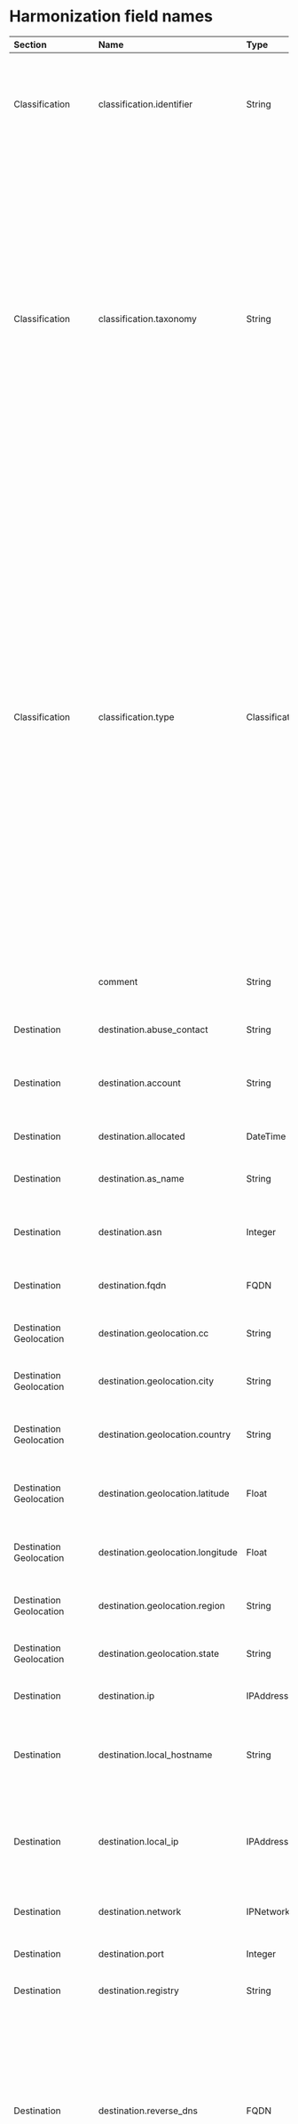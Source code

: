 Harmonization field names
=========================

|Section|Name|Type|Description|
|:------|:---|:---|:----------|
|Classification|classification.identifier|String|The lowercase identifier defines the actual software or service (e.g. 'heartbleed' or 'ntp_version') or standardized malware name (e.g. 'zeus').|
|Classification|classification.taxonomy|String|We recognize the need for the CSIRT teams to apply a static (incident) taxonomy to abuse data. With this goal in mind the type IOC will serve as a basis for this activity. Each value of the dynamic type mapping translates to a an element in the static taxonomy. The European CSIRT teams for example have decided to apply the eCSIRT.net incident classification. The value of the taxonomy key is thus a derivative of the dynamic type above. For more information about check [ENISA taxonomies](http://www.enisa.europa.eu/activities/cert/support/incident-management/browsable/incident-handling-process/incident-taxonomy/existing-taxonomies).|
|Classification|classification.type|ClassificationType|The abuse type IOC is one of the most crucial pieces of information for any given abuse event. The main idea of dynamic typing is to keep our ontology flexible, since we need to evolve with the evolving threatscape of abuse data. In contrast with the static taxonomy below, the dynamic typing is used to perform business decisions in the abuse handling pipeline. Furthermore, the value data set should be kept as minimal as possible to avoid “type explosion”, which in turn dilutes the business value of the dynamic typing. In general, we normally have two types of abuse type IOC: ones referring to a compromized resource or ones referring to pieces of the criminal infrastructure, such as a command and control servers for example.|
||comment|String|Free text commentary about the abuse event inserted by an analyst.|
|Destination|destination.abuse_contact|String|Abuse contact for destination address. TODO: list|
|Destination|destination.account|String|An account name or email address, which has been identified to relate to the destination of an abuse event.|
|Destination|destination.allocated|DateTime|Allocation date corresponding to bgp prefix.|
|Destination|destination.as_name|String|The autonomous system name to which the connection headed.|
|Destination|destination.asn|Integer|The autonomous system number from which originated the connection.|
|Destination|destination.fqdn|FQDN|A DNS name related to the host to which the connection headed.|
|Destination Geolocation|destination.geolocation.cc|String|Country-Code accoriding to ISO3166 for the destination IP.|
|Destination Geolocation|destination.geolocation.city|String|Some geolocation services refer to city-level geolocation.|
|Destination Geolocation|destination.geolocation.country|String|The country name derived from the ISO3166 country code (assigned to cc field).|
|Destination Geolocation|destination.geolocation.latitude|Float|Latitude coordinates derived from a geolocation service, such as MaxMind geoip db.|
|Destination Geolocation|destination.geolocation.longitude|Float|Longitude coordinates derived from a geolocation service, such as MaxMind geoip db.|
|Destination Geolocation|destination.geolocation.region|String|Some geolocation services refer to region-level geolocation.|
|Destination Geolocation|destination.geolocation.state|String|Some geolocation services refer to state-level geolocation.|
|Destination|destination.ip|IPAddress|The ip observed to initiate the connection.|
|Destination|destination.local_hostname|String|Some sources report a internal hostname within a NAT related to the name configured for a compromized system|
|Destination|destination.local_ip|IPAddress|Some sources report a internal (NATed) IP address related a compromized system. N.B. RFC1918 IPs are OK here.|
|Destination|destination.network|IPNetwork|CIDR for an autonomous system. Also known as BGP prefix.|
|Destination|destination.port|Integer|The port to which the connection headed.|
|Destination|destination.registry|String|The IP registry a given ip address is allocated by.|
|Destination|destination.reverse_dns|FQDN|Reverse DNS name acquired through a reverse DNS query on an IP address. N.B. Record types other than PTR records may also appear in the reverse DNS tree. Furthermore, unfortunately, there is no rule prohibiting people from writing anything in a PTR record. Even Javascript will work.|
|Destination|destination.tor_node|Boolean|If the destination IP was a known tor node.|
|Destination|destination.url|URL|A URL denotes on IOC, which refers to a malicious resource, whose interpretation is defined by the abuse type. A URL with the abuse type phishing refers to a phishing resource.|
|Event_Description|event_description.target|String|Some sources denominate the target (organization) of a an attack.|
|Event_Description|event_description.text|String|A free-form textual description of an abuse event.|
|Event_Description|event_description.url|URL|A description URL is a link to a further description of the the abuse event in question.|
||event_hash|String|Computed event hash with specific keys and values that identify a unique event. At present, the hash should default to using the SHA1 function. Please note that for an event hash to be able to match more than one event (deduplication) the receiver of an event should calculate it based on a minimal set of keys and values present in the event. Using for example the observation time in the calculation will most likely render the checksum useless for deduplication purposes.|
||extra|String|All anecdotal information, which cannot be parsed into the data harmonization elements. E.g. os.name, os.version, user_agent. TODOs: Must be JSON encoded for machine readability.|
|Feed|feed.code|String|Code name for the feed, e.g.  DFGS, HSDAG etc.|
|Feed|feed.name|String|Name for the feed, usually found in collector bot configuration.|
|Feed|feed.url|URL|The URL of a given abuse feed, where applicable|
|Malware|malware.hash|String|A string depicting a checksum for a file, be it a malware sample for example.|
|Malware|malware.name|MalwareName|A malware family name in lower case.|
|Malware|malware.version|String|A version string for an identified artifact generation, e.g. a crime-ware kit.|
||misp_uuid|Integer|MISP - Malware Information Sharing Platform & Threat Sharing UUID.|
|Protocol|protocol.application|String|e.g. vnc, ssh, sip, irc, http or p2p.|
|Protocol|protocol.transport|String|e.g. tcp, udp, icmp.|
||raw|Base64|The original line of the event from encoded in base64.|
||rtir_id|Integer|Request Tracker Incident Response incident id.|
||screenshot_url|URL|Some source may report URLs related to a an image generated of a resource without any metadata. Or an URL pointing to resource, which has been rendered into a webshot, e.g. a PNG image and the relevant metadata related to its retrieval/generation.|
|Source|source.abuse_contact|String|Abuse contact for source address. TODO: list?|
|Source|source.account|String|An account name or email address, which has been identified to relate to the source of an abuse event.|
|Source|source.allocated|DateTime|Allocation date corresponding to bgp prefix.|
|Source|source.as_name|String|The autonomous system name from which the connection originated.|
|Source|source.asn|Integer|The autonomous system number from which originated the connection.|
|Source|source.fqdn|FQDN|A DNS name related to the host from which the connection originated.|
|Source Geolocation|source.geolocation.cc|String|Country-Code accoriding to ISO3166 for the source IP.|
|Source Geolocation|source.geolocation.city|String|Some geolocation services refer to city-level geolocation.|
|Source Geolocation|source.geolocation.country|String|The country name derived from the ISO3166 country code (assigned to cc field).|
|Source Geolocation|source.geolocation.cymru_cc|String|The country code denoted for the ip by the Team Cymru asn to ip mapping service.|
|Source Geolocation|source.geolocation.geoip_cc|String|MaxMind Country Code (ISO3166).|
|Source Geolocation|source.geolocation.latitude|Float|Latitude coordinates derived from a geolocation service, such as MaxMind geoip db.|
|Source Geolocation|source.geolocation.longitude|Float|Longitude coordinates derived from a geolocation service, such as MaxMind geoip db.|
|Source Geolocation|source.geolocation.region|String|Some geolocation services refer to region-level geolocation.|
|Source Geolocation|source.geolocation.state|String|Some geolocation services refer to state-level geolocation.|
|Source|source.ip|IPAddress|The ip observed to initiate the connection|
|Source|source.local_hostname|String|Some sources report a internal hostname within a NAT related to the name configured for a compromized system|
|Source|source.local_ip|IPAddress|Some sources report a internal (NATed) IP address related a compromized system. N.B. RFC1918 IPs are OK here.|
|Source|source.network|IPNetwork|CIDR for an autonomous system. Also known as BGP prefix.|
|Source|source.port|Integer|The port from which the connection originated.|
|Source|source.registry|String|The IP registry a given ip address is allocated by.|
|Source|source.reverse_dns|FQDN|Reverse DNS name acquired through a reverse DNS query on an IP address. N.B. Record types other than PTR records may also appear in the reverse DNS tree. Furthermore, unfortunately, there is no rule prohibiting people from writing anything in a PTR record. Even Javascript will work.|
|Source|source.tor_node|Boolean|If the source IP was a known tor node.|
|Source|source.url|URL|A URL denotes an IOC, which refers to a malicious resource, whose interpretation is defined by the abuse type. A URL with the abuse type phishing refers to a phishing resource.|
||status|String|Status of the malicious resource (phishing, dropzone, etc), e.g. online, offline.|
|Time|time.observation|DateTime|The time a source bot saw the event. This timestamp becomes especially important should you perform your own attribution on a host DNS name for example. The mechanism to denote the attributed elements with reference to the source provided is detailed below in Reported Identity IOC.(ISO8660).|
|Time|time.source|DateTime|Time reported by a source. Some sources only report a date, which may be used here if there is no better observation.|


Harmonization types
-------------------


### Base64

Base64 type. Always gives unicode strings.

Sanitation encodes to base64 and accepts binary and unicode strings.



### Boolean

Boolean type. Without sanitation only python bool is accepted.

Sanitation accepts string 'true' and 'false' and integers 0 and 1.



### ClassificationType



### DateTime



### FQDN



### Float

Float type. Without sanitation only python float/integer/long is
accepted. Boolean is excplicitly denied.

Sanitation accepts strings and everything float() accepts.



### IPAddress



### IPNetwork



### Integer

Integer type. Without sanitation only python integer/long is accepted.
Bool is excplicitly denied.

Sanitation accepts strings and everything int() accepts.



### MalwareName



### String



### URL
